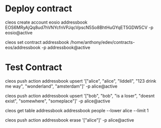 # Deploy contract

cleos create account eosio addressbook EOS6MRyAjQq8ud7hVNYcfnVPJqcVpscN5So8BhtHuGYqET5GDW5CV -p eosio@active

cleos set contract addressbook /home/anthony/edev/contracts-eos/addressbook -p addressbook@active

# Test Contract

cleos push action addressbook upsert '["alice", "alice", "liddell", "123 drink me way", "wonderland", "amsterdam"]' -p alice@active

<!-- Fails -->
cleos push action addressbook upsert '["bob", "bob", "is a loser", "doesnt exist", "somewhere", "someplace"]' -p alice@active

cleos get table addressbook addressbook people --lower alice --limit 1

cleos push action addressbook erase '["alice"]' -p alice@active